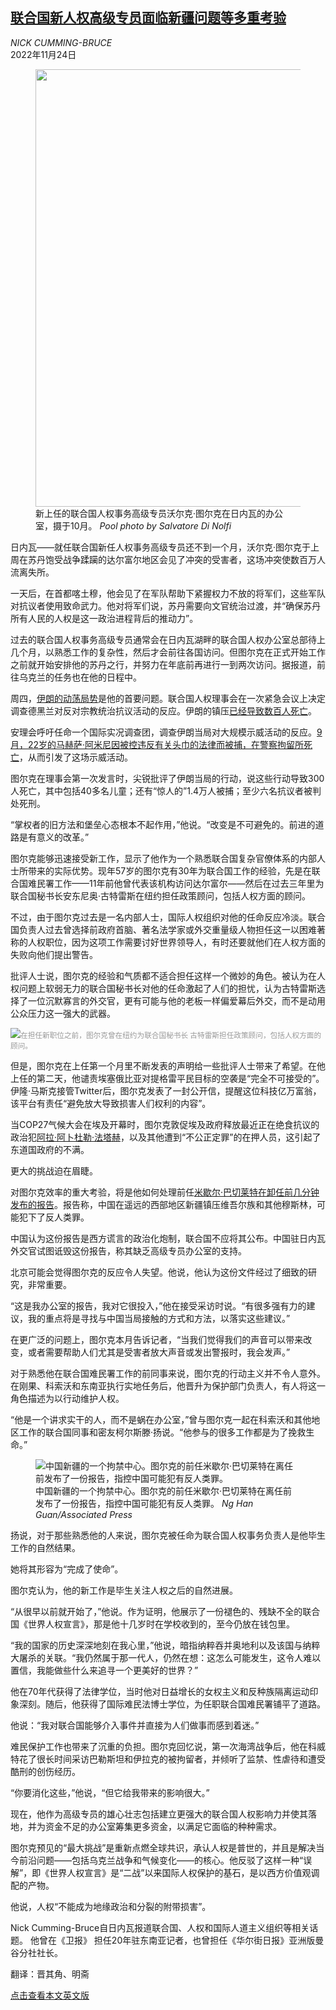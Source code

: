 <!--1669358223000-->
[联合国新人权高级专员面临新疆问题等多重考验](https://cn.nytimes.com/world/20221124/volker-turk-un-human-rights/)
------

<address>NICK CUMMING-BRUCE</address><time pudate="2022-11-25 02:19:47" datetime="2022-11-25 02:19:47">2022年11月24日</time><figure><img src="https://images.weserv.nl/?url=static01.nyt.com/images/2022/11/21/world/00un-turk/merlin_215025093_cbd36c60-82d0-4478-a0d6-edd5245d0ab2-master1050.jpg" width="1050" height="700"><figcaption>新上任的联合国人权事务高级专员沃尔克·图尔克在日内瓦的办公室，摄于10月。 <cite>Pool photo by Salvatore Di Nolfi</cite></figcaption></figure><section><p>日内瓦——就任联合国新任人权事务高级专员还不到一个月，沃尔克·图尔克于上周在苏丹饱受战争蹂躏的达尔富尔地区会见了冲突的受害者，这场冲突使数百万人流离失所。</p><p>一天后，在首都喀土穆，他会见了在军队帮助下紧握权力不放的将军们，这些军队对抗议者使用致命武力。他对将军们说，苏丹需要向文官统治过渡，并“确保苏丹所有人民的人权是这一政治进程背后的推动力”。</p><p>过去的联合国人权事务高级专员通常会在日内瓦湖畔的联合国人权办公室总部待上几个月，以熟悉工作的复杂性，然后才会前往各国访问。但图尔克在正式开始工作之前就开始安排他的苏丹之行，并努力在年底前再进行一到两次访问。据报道，前往乌克兰的任务也在他的日程中。</p><p>周四，<a href="https://www.nytimes.com/2022/11/23/world/middleeast/iran-protesters-detained-ambulance.html">伊朗的动荡局势</a>是他的首要问题。联合国人权理事会在一次紧急会议上决定调查德黑兰对反对宗教统治抗议活动的反应。伊朗的镇压<a href="https://www.nytimes.com/2022/11/14/world/middleeast/iran-protests-children.html" title="Link: https://www.nytimes.com/2022/11/14/world/middleeast/iran-protests-children.html">已经导致数百人死亡</a>。</p><p>安理会呼吁任命一个国际实况调查团，调查伊朗当局对大规模示威活动的反应。<a href="https://www.nytimes.com/2022/09/21/world/middleeast/iran-protests-mahsa-amini.html" title="Link: https://www.nytimes.com/2022/09/21/world/middleeast/iran-protests-mahsa-amini.html">9月，22岁的马赫萨·阿米尼因被控违反有关头巾的法律而被捕，在警察拘留所死亡</a>，从而引发了这场示威活动。</p><p>图尔克在理事会第一次发言时，尖锐批评了伊朗当局的行动，说这些行动导致300人死亡，其中包括40多名儿童；还有“惊人的”1.4万人被捕；至少六名抗议者被判处死刑。</p><p>“掌权者的旧方法和堡垒心态根本不起作用，”他说。“改变是不可避免的。前进的道路是有意义的改革。”</p><p>图尔克能够迅速接受新工作，显示了他作为一个熟悉联合国复杂官僚体系的内部人士所带来的实际优势。现年57岁的图尔克有30年为联合国工作的经验，先是在联合国难民署工作——11年前他曾代表该机构访问达尔富尔——然后在过去三年里为联合国秘书长安东尼奥·古特雷斯在纽约担任政策顾问，包括人权方面的顾问。</p><p>不过，由于图尔克过去是一名内部人士，国际人权组织对他的任命反应冷淡。联合国负责人过去曾选择前政府首脑、著名法学家或外交重量级人物担任这一以困难著称的人权职位，因为这项工作需要讨好世界领导人，有时还要就他们在人权方面的失败向他们提出警告。</p><p>批评人士说，图尔克的经验和气质都不适合担任这样一个微妙的角色。被认为在人权问题上软弱无力的联合国秘书长对他的任命激起了人们的担忧，认为古特雷斯选择了一位沉默寡言的外交官，更有可能与他的老板一样偏爱幕后外交，而不是动用公众压力这一强大的武器。</p><p><img src="https://images.weserv.nl/?url=static01.nyt.com/images/2022/11/21/world/00un-turk3/merlin_213502722_c6e0f6fd-7ac9-4f0d-a248-3811e4b69a81-master1050.jpg"><small style="color: #999;">在担任新职位之前，图尔克曾在纽约为联合国秘书长 古特雷斯担任政策顾问，包括人权方面的顾问。</small></p><p>但是，图尔克在上任第一个月里不断发表的声明给一些批评人士带来了希望。在他上任的第二天，他谴责埃塞俄比亚对提格雷平民目标的空袭是“完全不可接受的”。伊隆·马斯克接管Twitter后，图尔克发表了一封公开信，提醒这位科技亿万富翁，该平台有责任“避免放大导致损害人们权利的内容”。</p><p>当COP27气候大会在埃及开幕时，图尔克敦促埃及政府释放最近正在绝食抗议的政治犯<a href="https://www.nytimes.com/2022/11/15/world/middleeast/egypt-alaa-abd-el-fattah-hunger-strike.html?searchResultPosition=3">阿拉·阿卜杜勒·法塔赫</a>，以及其他遭到“不公正定罪”的在押人员，这引起了东道国政府的不满。</p><p>更大的挑战迫在眉睫。</p><p>对图尔克效率的重大考验，将是他如何处理前任<a href="https://cn.nytimes.com/world/20220901/un-china-xinjiang-uyghurs/">米歇尔·巴切莱特在卸任前几分钟发布的报告</a>。报告称，中国在遥远的西部地区新疆镇压维吾尔族和其他穆斯林，可能犯下了反人类罪。</p><p>中国认为这份报告是西方谎言的政治化炮制，联合国不应将其公布。中国驻日内瓦外交官试图诋毁这份报告，称其缺乏高级专员办公室的支持。</p><p>北京可能会觉得图尔克的反应令人失望。他说，他认为这份文件经过了细致的研究，非常重要。</p><p>“这是我办公室的报告，我对它很投入，”他在接受采访时说。“有很多强有力的建议，我的重点将是寻找与中国当局接触的方式和方法，以落实这些建议。”</p><p>在更广泛的问题上，图尔克本月告诉记者，“当我们觉得我们的声音可以带来改变，或者需要帮助人们尤其是受害者放大声音或发出警报时，我会发声。”</p><p>对于熟悉他在联合国难民署工作的前同事来说，图尔克的行动主义并不令人意外。在刚果、科索沃和东南亚执行实地任务后，他晋升为保护部门负责人，有人将这一角色描述为以行动维护人权。</p><p>“他是一个讲求实干的人，而不是蜗在办公室，”曾与图尔克一起在科索沃和其他地区工作的联合国同事和密友柯尔斯滕·扬说。“他参与的很多工作都是为了挽救生命。”</p><figure><img src="https://images.weserv.nl/?url=static01.nyt.com/images/2022/11/21/world/00un-turk2/merlin_213330240_75813c1e-3ec1-45a6-a9b8-e08469a468f5-master1050.jpg" alt="中国新疆的一个拘禁中心。图尔克的前任米歇尔·巴切莱特在离任前发布了一份报告，指控中国可能犯有反人类罪。" data-src="https://images.weserv.nl/?url=static01.nyt.com/images/2022/11/21/world/00un-turk2/merlin_213330240_75813c1e-3ec1-45a6-a9b8-e08469a468f5-master1050.jpg"><figcaption>中国新疆的一个拘禁中心。图尔克的前任米歇尔·巴切莱特在离任前发布了一份报告，指控中国可能犯有反人类罪。 <cite>Ng Han Guan/Associated Press</cite></figcaption></figure><p>扬说，对于那些熟悉他的人来说，图尔克被任命为联合国人权事务负责人是他毕生工作的自然结果。</p><p>她将其形容为“完成了使命”。</p><p>图尔克认为，他的新工作是毕生关注人权之后的自然进展。</p><p>“从很早以前就开始了，”他说。作为证明，他展示了一份褪色的、残缺不全的联合国《世界人权宣言》，那是他十几岁时在学校收到的，至今仍放在钱包里。</p><p>“我的国家的历史深深地刻在我心里，”他说，暗指纳粹吞并奥地利以及该国与纳粹大屠杀的关联。“我仍然属于那一代人，仍然在想：这怎么可能发生，这令人难以置信，我能做些什么来追寻一个更美好的世界？”</p><p>他在70年代获得了法律学位，当时他对日益增长的女权主义和反种族隔离运动印象深刻。随后，他获得了国际难民法博士学位，为任职联合国难民署铺平了道路。</p><p>他说：“我对联合国能够介入事件并直接为人们做事而感到着迷。”</p><p>难民保护工作也带来了沉重的负担。图尔克回忆说，第一次海湾战争后，他在科威特花了很长时间采访巴勒斯坦和伊拉克的被拘留者，并倾听了监禁、性虐待和遭受酷刑的创伤经历。</p><p>“你要消化这些，”他说，“但它给我带来的影响很大。”</p><p>现在，他作为高级专员的雄心壮志包括建立更强大的联合国人权影响力并使其落地，并为资金不足的办公室筹集更多资金，以满足它面临的种种需求。</p><p>图尔克预见的“最大挑战”是重新点燃全球共识，承认人权是普世的，并且是解决当今前沿问题——包括乌克兰战争和气候变化——的核心。他反驳了这样一种“误解”，即《世界人权宣言》是“二战”以来国际人权保护的基石，是以西方价值观调配的产物。</p><p>他说，人权“不能成为地缘政治和分裂的附带损害”。</p></section><footer><p>Nick Cumming-Bruce自日内瓦报道联合国、人权和国际人道主义组织等相关话题。 他曾在《卫报》 担任20年驻东南亚记者，也曾担任《华尔街日报》亚洲版曼谷分社社长。</p><p>翻译：晋其角、明斋</p><p><a rel="nofollow" target="_blank" href="https://www.nytimes.com/2022/11/24/world/europe/volker-turk-un-human-rights.html">点击查看本文英文版</a></p></footer>
